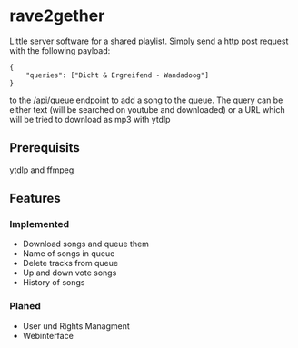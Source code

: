 # rave2gether
Little server software for a shared playlist.
Simply send a http post request with the following payload:
```
{
    "queries": ["Dicht & Ergreifend - Wandadoog"]
}
```
to the /api/queue endpoint to add a song to the queue.
The query can be either text (will be searched on youtube and downloaded) or a URL which will be tried to download as mp3 with ytdlp
## Prerequisits
ytdlp and ffmpeg
## Features
### Implemented
- Download songs and queue them
- Name of songs in queue
- Delete tracks from queue
- Up and down vote songs
- History of songs
### Planed
- User und Rights Managment
- Webinterface
